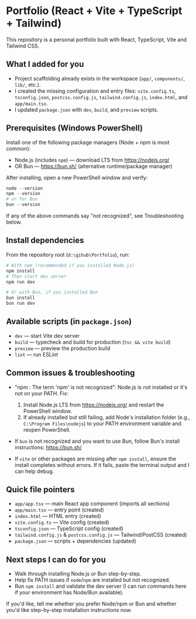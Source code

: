 # Portfolio (React + Vite + TypeScript + Tailwind)

This repository is a personal portfolio built with React, TypeScript, Vite and Tailwind CSS.

## What I added for you
- Project scaffolding already exists in the workspace (`app/`, `components/`, `lib/`, etc.).
- I created the missing configuration and entry files: `vite.config.ts`, `tsconfig.json`, `postcss.config.js`, `tailwind.config.js`, `index.html`, and `app/main.tsx`.
- I updated `package.json` with `dev`, `build`, and `preview` scripts.

## Prerequisites (Windows PowerShell)
Install one of the following package managers (Node + npm is most common):
- Node.js (includes `npm`) — download LTS from https://nodejs.org/
- OR Bun — https://bun.sh/ (alternative runtime/package manager)

After installing, open a new PowerShell window and verify:

```powershell
node --version
npm --version
# or for Bun
bun --version
```

If any of the above commands say "not recognized", see Troubleshooting below.

## Install dependencies
From the repository root (`d:\gihub\Portfolio`), run:

```powershell
# With npm (recommended if you installed Node.js)
npm install
# Then start dev server
npm run dev

# Or with Bun, if you installed Bun
bun install
bun run dev
```

## Available scripts (in `package.json`)
- `dev` — start Vite dev server
- `build` — typecheck and build for production (`tsc && vite build`)
- `preview` — preview the production build
- `lint` — run ESLint

## Common issues & troubleshooting
- "npm : The term 'npm' is not recognized": Node.js is not installed or it's not on your PATH. Fix:
  1. Install Node.js LTS from https://nodejs.org/ and restart the PowerShell window.
  2. If already installed but still failing, add Node's installation folder (e.g., `C:\Program Files\nodejs`) to your PATH environment variable and reopen PowerShell.

- If `bun` is not recognized and you want to use Bun, follow Bun's install instructions: https://bun.sh/

- If `vite` or other packages are missing after `npm install`, ensure the install completes without errors. If it fails, paste the terminal output and I can help debug.

## Quick file pointers
- `app/app.tsx` — main React app component (imports all sections)
- `app/main.tsx` — entry point (created)
- `index.html` — HTML entry (created)
- `vite.config.ts` — Vite config (created)
- `tsconfig.json` — TypeScript config (created)
- `tailwind.config.js` & `postcss.config.js` — Tailwind/PostCSS (created)
- `package.json` — scripts + dependencies (updated)

## Next steps I can do for you
- Walk through installing Node.js or Bun step-by-step.
- Help fix PATH issues if `node`/`npm` are installed but not recognized.
- Run `npm install` and validate the dev server (I can run commands here if your environment has Node/Bun available).

If you'd like, tell me whether you prefer Node/npm or Bun and whether you'd like step-by-step installation instructions now.
